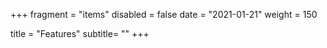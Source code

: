 +++
fragment = "items"
disabled = false
date = "2021-01-21"
weight = 150

title = "Features"
subtitle= ""
+++